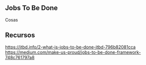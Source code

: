 Jobs To Be Done
---

Cosas

## Recursos
https://jtbd.info/2-what-is-jobs-to-be-done-jtbd-796b82081cca 
https://medium.com/make-us-proud/jobs-to-be-done-framework-748c761797a8